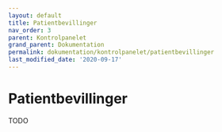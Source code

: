 ```yaml
---
layout: default
title: Patientbevillinger
nav_order: 3
parent: Kontrolpanelet
grand_parent: Dokumentation
permalink: dokumentation/kontrolpanelet/patientbevillinger
last_modified_date: '2020-09-17'
---
```


# Patientbevillinger

TODO
